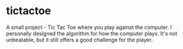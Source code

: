 # tictactoe
A small project - Tic Tac Toe where you play against the computer.
I personally designed the algorithm for how the computer plays. It's not unbeatable, but it still offers a good challenge for the player.
